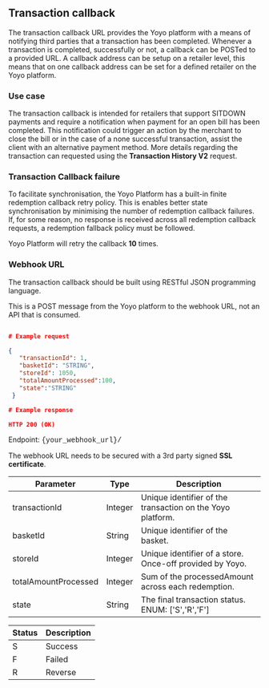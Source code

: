 ## Transaction callback

The transaction callback URL provides the Yoyo platform with a means of notifying third parties that a transaction has been completed. Whenever a transaction is completed, successfully or not, a callback can be POSTed to a provided URL. A callback address can be setup on a retailer level, this means that on one callback address can be set for a defined retailer on the Yoyo platform.

### Use case

The transaction callback is intended for retailers that support SITDOWN payments and require a notification when payment for an open bill has been completed. This notification could trigger an action by the merchant to close the bill or in the case of a none successful transaction, assist the client with an alternative payment method.
More details regarding the transaction can requested using the <b>Transaction History V2</b> request.

### Transaction Callback failure

To facilitate synchronisation, the Yoyo Platform has a built-in finite redemption callback retry policy. This is enables better state synchronisation by minimising the number of redemption callback failures. If, for some reason, no response is received across all redemption callback requests, a redemption fallback policy must be followed.

<aside class="notice">Yoyo Platform will retry the callback <b>10</b> times.</aside>

### Webhook URL

The transaction callback should be built using RESTful JSON programming language.

<aside class="warning">This is a POST message from the Yoyo platform to the webhook URL, not an API that is consumed.</aside>

```json

# Example request

{
   "transactionId": 1,
   "basketId": "STRING",
   "storeId": 1050,
   "totalAmountProcessed":100,
   "state":"STRING"
 }

# Example response

HTTP 200 (OK)
```

Endpoint: <font face="Courier New">{your_webhook_url}/</font>

<aside class="notice">The webhook URL needs to be secured with a 3rd party signed <b>SSL certificate</b>.</aside>

Parameter | Type | Description
--------- | ---- | ----------
transactionId | Integer | Unique identifier of the transaction on the Yoyo platform.
basketId | String | Unique identifier of the basket.
storeId | Integer | Unique identifier of a store. Once-off provided by Yoyo.
totalAmountProcessed | Integer | Sum of the processedAmount across each redemption.
state | String | The final transaction status. ENUM: ['S','R','F']


Status | Description
--------- | ----------
S | Success
F | Failed
R | Reverse
